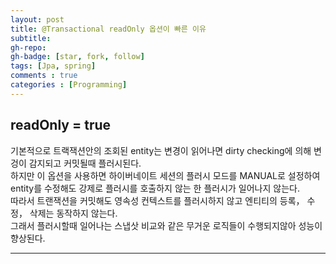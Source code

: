 ```yaml
---
layout: post
title: @Transactional readOnly 옵션이 빠른 이유
subtitle: 
gh-repo: 
gh-badge: [star, fork, follow]
tags: [Jpa, spring]
comments : true
categories : [Programming]
---
```


## readOnly = true

기본적으로 트랙잭션안의 조회된 entity는 변경이 읽어나면 dirty checking에 의해 변겅이 감지되고 커밋될때 플러시된다.  
하지만 이 옵션을 사용하면 하이버네이트 세션의 플러시 모드를 MANUAL로 설정하여 entity를 수정해도 강제로 플러시를 호출하지 않는 한 플러시가 일어나지 않는다.   
따라서 트랜잭션을 커밋해도 영속성 컨텍스트를 플러시하지 않고 엔티티의 등록， 수정， 삭제는 동작하지 않는다.  
그래서 플러시할때 일어나는 스냅삿 비교와 같은 무거운 로직들이 수행되지않아 성능이 향상된다.  

---